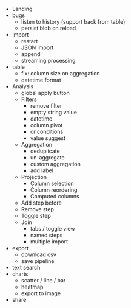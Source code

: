 - Landing
- bugs
  - listen to history (support back from table)
  - persist blob on reload
- Import
  - restart
  - JSON import
  - append
  - streaming processing
- table
  - fix: column size on aggregation
  - datetime format
- Analysis
  - global apply button
  - Filters
    - remove filter
    - empty string value
    - datetime
    - column pivot
    - or conditions
    - value suggest
  - Aggregation
    - deduplicate
    - un-aggregate
    - custom aggregation
    - add label
  - Projection
    - Column selection
    - Column reordering
    - Computed columns
  - Add step before
  - Remove step
  - Toggle step
  - Join
    - tabs / toggle view
    - named steps
    - multiple import
- export
  - download csv
  - save pipeline
- text search
- charts
  - scatter / line / bar
  - heatmap
  - export to image
- share
